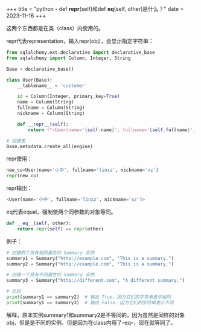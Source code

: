 +++
title = "python - def __repr__(self)和def __eq__(self, other)是什么？"
date = 2023-11-16
+++

这两个东西都是在类（class）内使用的。

repr代表representation，输入repr(obj)，会显示指定字符串：

```python
from sqlalchemy.ext.declarative import declarative_base
from sqlalchemy import Column, Integer, String

Base = declarative_base()

class User(Base):
    __tablename__ = 'customer'

    id = Column(Integer, primary_key=True)
    name = Column(String)
    fullname = Column(String)
    nickname = Column(String)

    def __repr__(self):
        return f"<User(name='{self.name}', fullname='{self.fullname}', nickname='{self.nickname}')>"

# 创建表
Base.metadata.create_all(engine)
```

repr使用：

```python
new_cu=User(name='小中', fullname='linxz', nickname='xz')
repr(new_cu)
```

repr输出：

```python
<User(name='小中', fullname='linxz', nickname='xz')>
```

eq代表equal，强制使两个同参数的对象等同。

```python
def __eq__(self, other):
    return repr(self) == repr(other)
```

例子：

```python
# 创建两个具有相同属性的 Summary 实例
summary1 = Summary("http://example.com", "This is a summary.")
summary2 = Summary("http://example.com", "This is a summary.")

# 创建一个具有不同属性的 Summary 实例
summary3 = Summary("http://different.com", "A different summary.")

# 比较
print(summary1 == summary2)  # 输出 True，因为它们的字符串表示相同
print(summary1 == summary3)  # 输出 False，因为它们的字符串表示不同
```

解释，原本实例summary1和summary2是不等同的，因为虽然是同样的对象obj，但是是不同的实例。但是因为在class内用了–eq–，现在就等同了。